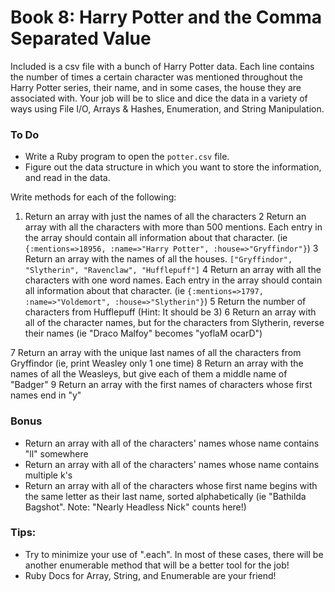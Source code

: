  # Book 8: Harry Potter and the Comma Separated Value

Included is a csv file with a bunch of Harry Potter data. Each line contains the number of times a certain character was mentioned throughout the Harry Potter series, their name, and in some cases, the house they are associated with. Your job will be to slice and dice the data in a variety of ways using File I/O, Arrays & Hashes, Enumeration, and String Manipulation.

### To Do

* Write a Ruby program to open the `potter.csv` file.
* Figure out the data structure in which you want to store the information, and read in the data.

Write methods for each of the following:

1. Return an array with just the names of all the characters
2 Return an array with all the characters with more than 500 mentions. Each entry in the array should contain all information about that character. (ie `{:mentions=>18956, :name=>"Harry Potter", :house=>"Gryffindor"}`)
3 Return an array with the names of all the houses. `["Gryffindor", "Slytherin", "Ravenclaw", "Hufflepuff"]`
4 Return an array with all the characters with one word names. Each entry in the array should contain all information about that character. (ie `{:mentions=>1797, :name=>"Voldemort", :house=>"Slytherin"}`)
5 Return the number of characters from Hufflepuff (Hint: It should be 3)
6 Return an array with all of the character names, but for the characters from Slytherin, reverse their names (ie "Draco Malfoy" becomes "yoflaM ocarD")


7 Return an array with the unique last names of all the characters from Gryffindor (ie, print Weasley only 1 one time)
8 Return an array with the names of all the Weasleys, but give each of them a middle name of "Badger"
9 Return an array with the first names of characters whose first names end in "y"

### Bonus

* Return an array with all of the characters' names whose name contains "ll" somewhere
* Return an array with all of the characters' names whose name contains multiple k's
* Return an array with all of the characters whose first name begins with the same letter as their last name, sorted alphabetically (ie "Bathilda Bagshot". Note: "Nearly Headless Nick" counts here!)

### Tips:
* Try to minimize your use of ".each". In most of these cases, there will be another enumerable method that will be a better tool for the job!
* Ruby Docs for Array, String, and Enumerable are your friend!